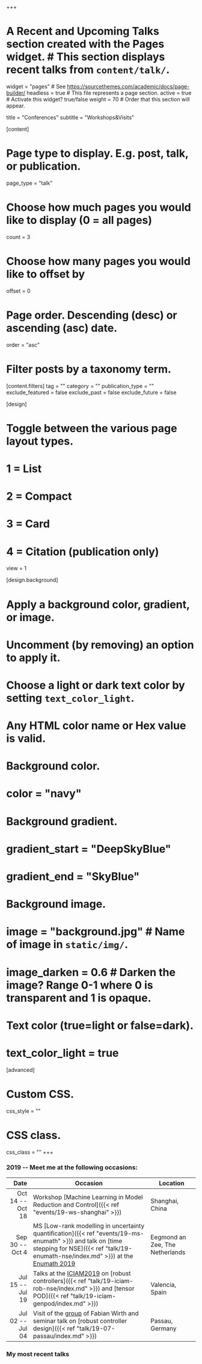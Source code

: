 +++
# A Recent and Upcoming Talks section created with the Pages widget.  # This section displays recent talks from `content/talk/`.  
widget = "pages"  # See https://sourcethemes.com/academic/docs/page-builder/
headless = true  # This file represents a page section.
active = true  # Activate this widget? true/false
weight = 70  # Order that this section will appear.

title = "Conferences"
subtitle = "Workshops&Visits"

[content]
  # Page type to display. E.g. post, talk, or publication.
  page_type = "talk"
  
  # Choose how much pages you would like to display (0 = all pages)
  count = 3
  
  # Choose how many pages you would like to offset by
  offset = 0

  # Page order. Descending (desc) or ascending (asc) date.
  order = "asc"

  # Filter posts by a taxonomy term.
  [content.filters]
    tag = ""
    category = ""
    publication_type = ""
    exclude_featured = false
    exclude_past = false
    exclude_future = false
    
[design]
  # Toggle between the various page layout types.
  #   1 = List
  #   2 = Compact
  #   3 = Card
  #   4 = Citation (publication only)
  view = 1
  
[design.background]
  # Apply a background color, gradient, or image.
  #   Uncomment (by removing) an option to apply it.
  #   Choose a light or dark text color by setting `text_color_light`.
  #   Any HTML color name or Hex value is valid.

  # Background color.
  # color = "navy"
  
  # Background gradient.
  # gradient_start = "DeepSkyBlue"
  # gradient_end = "SkyBlue"
  
  # Background image.
  # image = "background.jpg"  # Name of image in `static/img/`.
  # image_darken = 0.6  # Darken the image? Range 0-1 where 0 is transparent and 1 is opaque.

  # Text color (true=light or false=dark).
  # text_color_light = true  
  
[advanced]
 # Custom CSS. 
 css_style = ""
 # CSS class.
 css_class = ""
+++

### 2019 -- Meet me at the following occasions:

| Date | Occasion | Location |
| -----: | ------ | --- |
| Oct 14 -- Oct 18 | Workshop [Machine Learning in Model Reduction and Control]({{< ref "events/19-ws-shanghai" >}}) | Shanghai, China |
| Sep 30 -- Oct 4 | MS [Low-rank modelling in uncertainty quantification]({{< ref "events/19-ms-enumath" >}}) and talk on [time stepping for NSE]({{< ref "talk/19-enumath-nse/index.md" >}}) at the [Enumath 2019](http://www.enumath2019.eu/) | Eegmond an Zee, The Netherlands |
| Jul 15 -- Jul 19 | Talks at the [ICIAM2019](https://iciam2019.org) on [robust controllers]({{< ref "talk/19-iciam-rob-nse/index.md" >}}) and [tensor POD]({{< ref "talk/19-iciam-genpod/index.md" >}}) | Valencia, Spain |
| Jul 02 -- Jul 04 | Visit of the [group](http://www.fim.uni-passau.de/en/dynamical-systems/welcome/) of Fabian Wirth and seminar talk on [robust controller design]({{< ref "talk/19-07-passau/index.md" >}}) | Passau, Germany |

### My most recent talks
